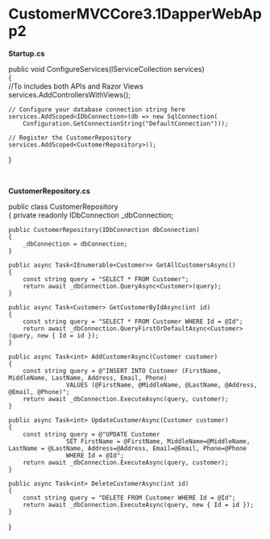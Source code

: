 # CustomerMVCCore3.1DapperWebApp2

**Startup.cs**

public void ConfigureServices(IServiceCollection services)
<br/>
{
<br/>
    //To includes both APIs and Razor Views 
    services.AddControllersWithViews();


    // Configure your database connection string here
    services.AddScoped<IDbConnection>(db => new SqlConnection(
        Configuration.GetConnectionString("DefaultConnection")));

    // Register the CustomerRepository
    services.AddScoped<CustomerRepository>();
}

<br/>

**CustomerRepository.cs**

public class CustomerRepository
<br/>
{
    private readonly IDbConnection _dbConnection;

    public CustomerRepository(IDbConnection dbConnection)
    {
        _dbConnection = dbConnection;
    }

    public async Task<IEnumerable<Customer>> GetAllCustomersAsync()
    {
        const string query = "SELECT * FROM Customer";
        return await _dbConnection.QueryAsync<Customer>(query);
    }

    public async Task<Customer> GetCustomerByIdAsync(int id)
    {
        const string query = "SELECT * FROM Customer WHERE Id = @Id";
        return await _dbConnection.QueryFirstOrDefaultAsync<Customer>(query, new { Id = id });
    }

    public async Task<int> AddCustomerAsync(Customer customer)
    {
        const string query = @"INSERT INTO Customer (FirstName, MiddleName, LastName, Address, Email, Phone) 
                    VALUES (@FirstName, @MiddleName, @LastName, @Address, @Email, @Phone)";
        return await _dbConnection.ExecuteAsync(query, customer);
    }

    public async Task<int> UpdateCustomerAsync(Customer customer)
    {
        const string query = @"UPDATE Customer 
                    SET FirstName = @FirstName, MiddleName=@MiddleName, LastName = @LastName, Address=@Address, Email=@Email, Phone=@Phone
                    WHERE Id = @Id";
        return await _dbConnection.ExecuteAsync(query, customer);
    }

    public async Task<int> DeleteCustomerAsync(int id)
    {
        const string query = "DELETE FROM Customer WHERE Id = @Id";
        return await _dbConnection.ExecuteAsync(query, new { Id = id });
    }
}